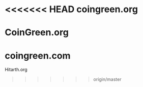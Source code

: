<<<<<<< HEAD
coingreen.org
=============

CoinGreen.org
=======
# coingreen.com
Hitarth.org 
>>>>>>> origin/master
